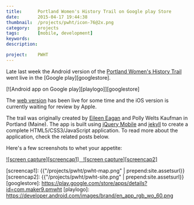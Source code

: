 ```yaml
---
title:      Portland Women's History Trail on Google play Store
date:       2015-04-17 19:44:38
thumbnail:  /projects/pwht/icon-76@2x.png
category:   projects
tags:       [mobile, development]
keywords:
description:

project:    PWHT
---
```

Late last week the Android version of the [Portland Women's History Trail][2]
went live in the [Google play][googlestore].

[![Android app on Google play][playlogo]][googlestore]


The [web version][4] has been live for some time and the iOS version is currently
waiting for review by Apple.

The trail was originally created by [Eileen Eagan][1] and Polly Welts Kaufman
in Portland (Maine). The app is built using [jQuery Mobile][3] and
[jekyll][5] to create a complete HTML5/CSS3/JavaScript application. To read more
about the application, check the related posts below.

Here's a few screenshots to whet your appetite:

[![screen capture][screencap1] &nbsp; ![screen capture][screencap2]][4]

  [1]: http://usm.maine.edu/wgs/eileen-eagan
  [2]: https://usm.maine.edu/sites/default/files/history/A%20Woman's%20History,%20Eagen.pdf
  [3]: http://jquerymobile.com
  [4]: http://pmwht.org
  [5]: http://jekyllrb.com
  [6]: http://daringfireball.net/projects/markdown/
  [screencap1]: {{"/projects/pwht/pwht-map.png" | prepend:site.assetsurl}}
  [screencap2]: {{"/projects/pwht/pwht-site.png" | prepend:site.assetsurl}}
  [googlestore]: https://play.google.com/store/apps/details?id=com.maker9.pmwht
  [playlogo]: https://developer.android.com/images/brand/en_app_rgb_wo_60.png